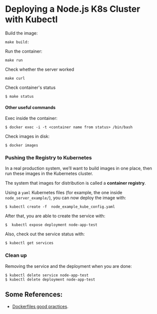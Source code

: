 # Deploying a Node.js K8s Cluster with Kubectl


Build the image:

```
make build:
```

Run the container:

```
make run
```

Check whether the server worked

```
make curl
```

Check container's status

```
$ make status
```


#### Other useful commands

Exec inside the container:

```
$ docker exec -i -t <container name from status> /bin/bash
```

Check images in disk:

```
$ docker images
```


### Pushing the Registry to Kubernetes

In a real production system, we’ll want to build images in one place, then run these images in the Kubernetes cluster. 

The system that images for distribution is called a **container registry**.


Using a `yaml` Kubernetes files (for example, the one inside `node_server_example/`), you can now deploy the image with:

```
$ kubectl create -f  node_example_kube_config.yaml
```

After that, you are able to create the service with:

```
$  kubectl expose deployment node-app-test
```

Also, check out the service status with:

```
$ kubectl get services
```

### Clean up

Removing the service and the deployment when you are done:

```
$ kubectl delete service node-app-test
$ kubectl delete deployment node-app-test
```


## Some References:

* [Dockerfiles good practices](https://docs.docker.com/engine/userguide/eng-image/dockerfile_best-practices/#general-guidelines-and-recommendations).